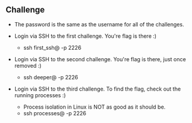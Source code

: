 ## Challenge 
- The password is the same as the username for all of the challenges. 
- Login via SSH to the first challenge. You're flag is there :) 
    - ssh first_ssh@<host> -p 2226

- Login via SSH to the second challenge. You're flag is there, just once removed :) 
    - ssh deeper@<host> -p 2226
- Login via SSH to the third challenge. To find the flag, check out the running processes :) 
    - Process isolation in Linux is NOT as good as it should be. 
    - ssh processes@<host> -p 2226
